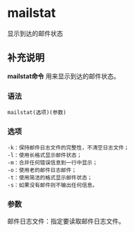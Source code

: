 mailstat
===

显示到达的邮件状态

## 补充说明

**mailstat命令** 用来显示到达的邮件状态。

### 语法  

```shell
mailstat(选项)(参数)
```

### 选项  

```shell
-k：保持邮件日志文件的完整性，不清空日志文件；
-l：使用长格式显示邮件状态；
-m：合并任何错误信息到一行中显示；
-o：使用老的邮件日志邮件；
-t：使用简洁的格式显示邮件状态；
-s：如果没有邮件则不输出任何信息。
```

### 参数  

邮件日志文件：指定要读取邮件日志文件。


<!-- Linux命令行搜索引擎：https://jaywcjlove.github.io/linux-command/ -->